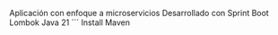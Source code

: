 Aplicación con enfoque a microservicios
Desarrollado con Sprint Boot
Lombok
Java 21
´´´
Install Maven
